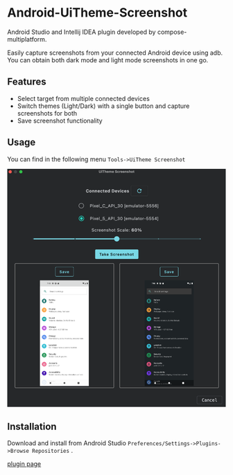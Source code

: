 # Android-UiTheme-Screenshot
Android Studio and Intellij IDEA plugin developed by compose-multiplatform.  

Easily capture screenshots from your connected Android device using adb. You can obtain both dark mode and light mode screenshots in one go.
## Features
- Select target from multiple connected devices
- Switch themes (Light/Dark) with a single button and capture screenshots for both
- Save screenshot functionality</li>

## Usage
You can find in the following menu `Tools->UiTheme Screenshot`

![plugin](screenshot/plugin.png)

## Installation
Download and install from Android Studio `Preferences/Settings->Plugins->Browse Repositories` .  

[plugin page](https://plugins.jetbrains.com/plugin/22959-android-uitheme-screenshot)
